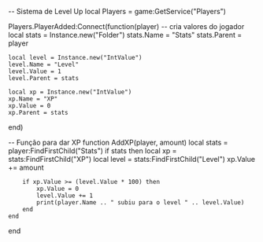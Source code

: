-- Sistema de Level Up
local Players = game:GetService("Players")

Players.PlayerAdded:Connect(function(player)
    -- cria valores do jogador
    local stats = Instance.new("Folder")
    stats.Name = "Stats"
    stats.Parent = player

    local level = Instance.new("IntValue")
    level.Name = "Level"
    level.Value = 1
    level.Parent = stats

    local xp = Instance.new("IntValue")
    xp.Name = "XP"
    xp.Value = 0
    xp.Parent = stats
end)

-- Função para dar XP
function AddXP(player, amount)
    local stats = player:FindFirstChild("Stats")
    if stats then
        local xp = stats:FindFirstChild("XP")
        local level = stats:FindFirstChild("Level")
        xp.Value += amount

        if xp.Value >= (level.Value * 100) then
            xp.Value = 0
            level.Value += 1
            print(player.Name .. " subiu para o level " .. level.Value)
        end
    end
end
